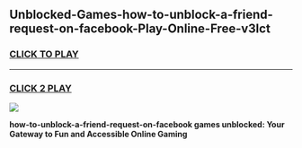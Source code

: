 
## Unblocked-Games-how-to-unblock-a-friend-request-on-facebook-Play-Online-Free-v3lct
<h3>
<a href="https://premium76.site?title=how-to-unblock-a-friend-request-on-facebook&ref=26A">CLICK TO PLAY</a></h3>
<hr>

<h3>
<a href="https://premium76.site?title=how-to-unblock-a-friend-request-on-facebook&ref=26A">CLICK 2 PLAY</a>
  
</h3>

<a href="https://premium76.site?title=how-to-unblock-a-friend-request-on-facebook&ref=26A"><img src="https://clearcache.store/games.png"></a>


**how-to-unblock-a-friend-request-on-facebook games unblocked: Your Gateway to Fun and Accessible Online Gaming**
